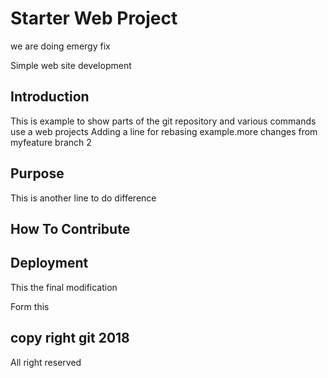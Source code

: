 # Starter Web Project
we are doing emergy fix


Simple web site development

## Introduction
This is example to show parts of the git repository  and various commands use a web projects
Adding a line for rebasing example.more changes from myfeature branch 2


## Purpose

This is another line to do difference

## How To Contribute

## Deployment
This the final modification

Form this 



## copy right git 2018
All right reserved
